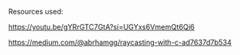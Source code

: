 Resources used:

https://youtu.be/gYRrGTC7GtA?si=UGYxs6VmemQt6Qi6

https://medium.com/@abrhamgg/raycasting-with-c-ad7637d7b534

